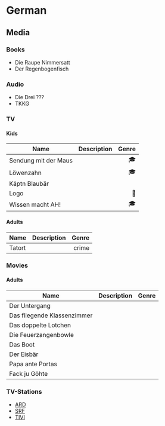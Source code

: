 # German
## Media
### Books
- Die Raupe Nimmersatt
- Der Regenbogenfisch
### Audio
- Die Drei ???
- TKKG
### TV
#### Kids
Name  | Description | Genre |
 ------------ | :-----------: | -----------: |
 Sendung mit der Maus | |:mortar_board:|
 Löwenzahn | | :mortar_board:|
 Käptn Blaubär | | |
 Logo | | :newspaper:|
 Wissen macht AH! | | :mortar_board:|
#### Adults
Name  | Description | Genre |
 ------------ | :-----------: | -----------: |
 Tatort | |crime|

### Movies
#### Adults
Name  | Description | Genre |
 ------------ | :-----------: | -----------: |
 Der Untergang | | |
 Das fliegende Klassenzimmer | | |
 Das doppelte Lotchen | | | 
 Die Feuerzangenbowle | | |
 Das Boot | | |
 Der Eisbär | | |
 Papa ante Portas | | |
 Fack ju Göhte | | |
 
### TV-Stations
- [ARD](http://www.ardmediathek.de/tv)
- [SRF](http://www.srf.ch/)
- [TIVI](http://www.tivi.de/)
